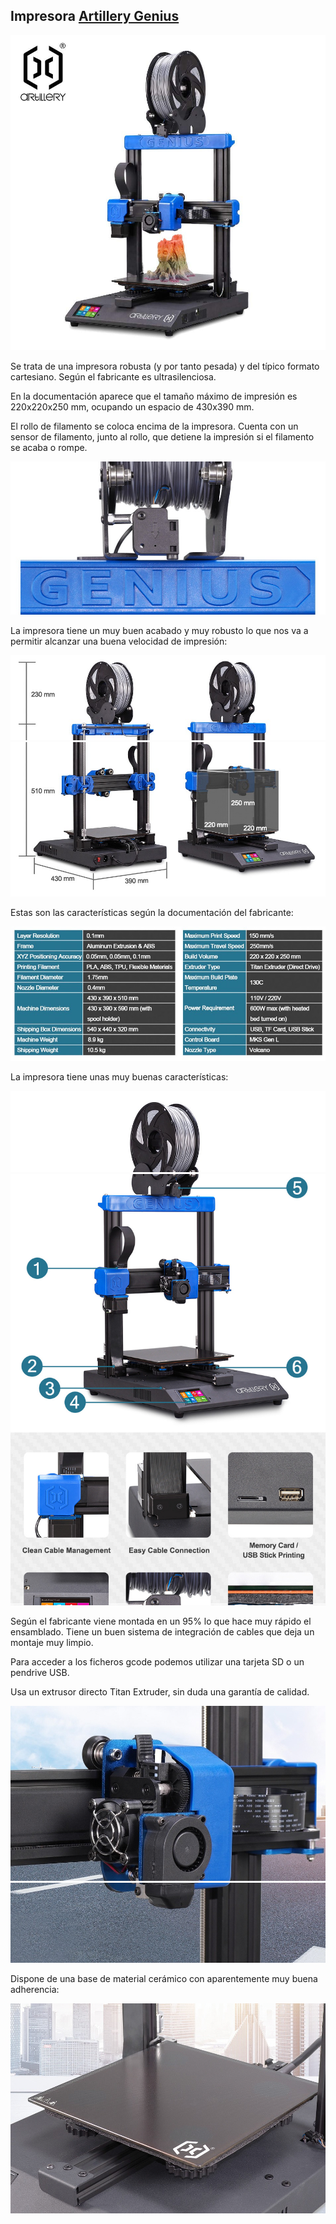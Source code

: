 ## Impresora [Artillery Genius](https:/artillery3d.es/artillery-genius/)

![Artillery Genius](./images/artillery-genius-oferta.jpg)

Se trata de una impresora robusta (y por tanto pesada) y del típico formato cartesiano. Según el fabricante es ultrasilenciosa.

En la documentación aparece que el tamaño máximo de impresión es 220x220x250 mm, ocupando un espacio de 430x390 mm.

El rollo de filamento se coloca encima de la impresora. Cuenta con un sensor de filamento, junto al rollo, que detiene la impresión si el filamento se acaba o rompe.

![Sensor de filamento](./images/artillery_genius_8a.jpg)


La impresora tiene un muy buen acabado y muy robusto lo que nos va a permitir alcanzar una buena velocidad de impresión:

![](./images/artillery_genius_2.jpg)
![Tamaño](./images/artillery_genius_2b.jpg)

Estas son las características según la documentación del fabricante:

![Características técnicas](./images/artillery_genius_3n.jpg)


La impresora tiene unas muy buenas características:

![](./images/artillery_genius_3.jpg)
![Componentes](./images/artillery_genius_4.jpg)

Según el fabricante viene montada en un 95% lo que hace muy rápido el ensamblado. Tiene un buen sistema de integración de cables que deja un montaje muy limpio.

Para acceder a los ficheros gcode podemos utilizar una tarjeta SD o un pendrive USB.    

Usa un extrusor directo Titan Extruder, sin duda una garantía de calidad.

![](./images/artillery_genius_8.jpg)
![Extrusor](./images/artillery_genius_9.jpg)

Dispone de una base de material cerámico con aparentemente muy buena adherencia:

![Base](./images/artillery_genius_9b.jpg)



